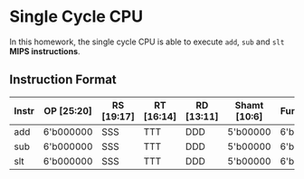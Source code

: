 # Single Cycle CPU
In this homework, the single cycle CPU is able to execute `add`, `sub` and `slt` **MIPS instructions**.

## Instruction Format
| Instr| OP [25:20]| RS [19:17]| RT [16:14]| RD [13:11]| Shamt [10:6]| Funct [5:0]|
| -------- | -------- | -------- | ---| ---| ---| ---|
| add| 6'b000000| SSS| TTT| DDD| 5'b00000| 6'b100000|
| sub| 6'b000000| SSS| TTT| DDD| 5'b00000| 6'b100010|
| slt| 6'b000000| SSS| TTT| DDD| 5'b00000| 6'b101010|
